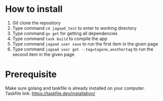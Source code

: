 # How to install
1. Git clone the repository
2. Type command `cd jagaad_test` to enter to working directory
3. Type command `go get` for getting all dependencies
4. Type command `task build` to compile the app
5. Type command `jagaad user save` to run the first item in the given page
6. Type command `jagaad user get --tag=tagone,anothertag` to run the second item in the given page

# Prerequisite
Make sure golang and taskfile is already installed on your computer.
Taskfile link: https://taskfile.dev/installation/
